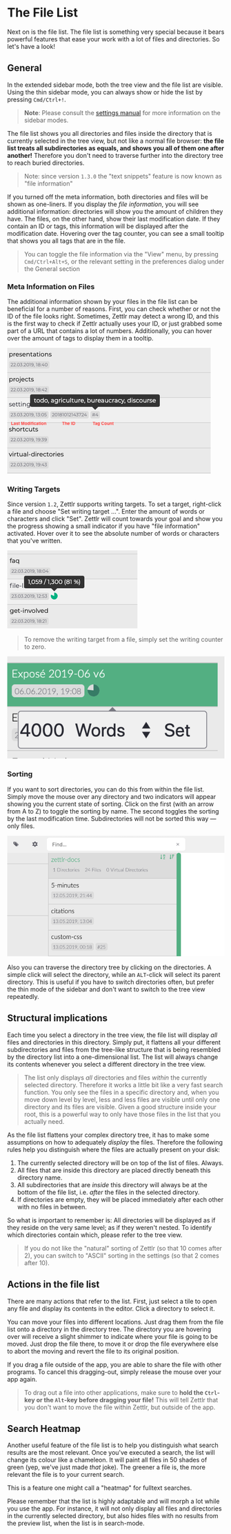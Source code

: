 # The File List

Next on is the file list. The file list is something very special because it bears powerful features that ease your work with a lot of files and directories. So let's have a look!

## General

In the extended sidebar mode, both the tree view and the file list are visible. Using the thin sidebar mode, you can always show or hide the list by pressing `Cmd/Ctrl+!`.

> **Note**: Please consult the [settings manual](../reference/settings.md) for more information on the sidebar modes.

The file list shows you all directories and files inside the directory that is currently selected in the tree view, but not like a normal file browser: **the file list treats all subdirectories as equals, and shows you all of them one after another!** Therefore you don't need to traverse further into the directory tree to reach buried directories.

> Note: since version `1.3.0` the "text snippets" feature is now known as "file information"

If you turned off the meta information, both directories and files will be shown as one-liners. If you display the *file information*, you will see additional information: directories will show you the amount of children they have. The files, on the other hand, show their last modification date. If they contain an ID or tags, this information will be displayed after the modification date. Hovering over the tag counter, you can see a small tooltip that shows you all tags that are in the file.

> You can toggle the file information via the "View" menu, by pressing `Cmd/Ctrl+Alt+S`, or the relevant setting in the preferences dialog under the General section

### Meta Information on Files

The additional information shown by your files in the file list can be beneficial for a number of reasons. First, you can check whether or not the ID of the file looks right. Sometimes, Zettlr may detect a wrong ID, and this is the first way to check if Zettlr actually uses your ID, or just grabbed some part of a URL that contains a lot of numbers. Additionally, you can hover over the amount of tags to display them in a tooltip.

![The possible meta information of files](../img/file_meta.png)

### Writing Targets

Since version `1.2`, Zettlr supports writing targets. To set a target, right-click a file and choose "Set writing target …". Enter the amount of words or characters and click "Set". Zettlr will count towards your goal and show you the progress showing a small indicator if you have "file information" activated. Hover over it to see the absolute number of words or characters that you've written.

![Writing Targets Counter](../img/writing_targets.png)

> To remove the writing target from a file, simply set the writing counter to zero.

![Setting the Writing Target](../img/writing_targets_settings.png)

### Sorting

If you want to sort directories, you can do this from within the file list. Simply move the mouse over any directory and two indicators will appear showing you the current state of sorting. Click on the first (with an arrow from A to Z) to toggle the sorting by name. The second toggles the sorting by the last modification time. Subdirectories will not be sorted this way — only files.

![sorting_indicators.png](../img/sorting_indicators.png)


Also you can traverse the directory tree by clicking on the directories. A simple click will select the directory, while an `ALT`-click will select its parent directory. This is useful if you have to switch directories often, but prefer the thin mode of the sidebar and don't want to switch to the tree view repeatedly.

## Structural implications

Each time you select a directory in the tree view, the file list will display _all_ files and directories in this directory. Simply put, it flattens all your different subdirectories and files from the tree-like structure that is being resembled by the directory list into a one-dimensional list. The list will always change its contents whenever you select a different directory in the tree view.

> The list only displays _all_ directories and files _within_ the currently selected directory. Therefore it works a little bit like a very fast search function. You only see the files in a specific directory and, when you move down level by level, less and less files are visible until only one directory and its files are visible. Given a good structure inside your root, this is a powerful way to only have those files in the list that you actually need.

As the file list flattens your complex directory tree, it has to make some assumptions on how to adequately _display_ the files. Therefore the following rules help you distinguish where the files are actually present on your disk:

1. The currently selected directory will be on top of the list of files. Always.
2. All files that are inside this directory are placed directly beneath this directory name.
3. All subdirectories that are _inside_ this directory will always be at the bottom of the file list, i.e. _after_ the files in the selected directory.
4. If directories are empty, they will be placed immediately after each other with no files in between.

So what is important to remember is: All directories will be displayed as if they reside on the very same level; as if they weren't nested. To identify which directories contain which, please refer to the tree view.

> If you do not like the "natural" sorting of Zettlr (so that 10 comes after 2), you can switch to "ASCII" sorting in the settings (so that 2 comes after 10).

## Actions in the file list

There are many actions that refer to the list. First, just select a tile to open any file and display its contents in the editor. Click a directory to select it.

You can move your files into different locations. Just drag them from the file list onto a directory in the directory tree. The directory you are hovering over will receive a slight shimmer to indicate where your file is going to be moved. Just drop the file there, to move it or drop the file everywhere else to abort the moving and revert the file to its original position.

If you drag a file outside of the app, you are able to share the file with other programs. To cancel this dragging-out, simply release the mouse over your app again.

> To drag out a file into other applications, make sure to **hold the `Ctrl`-key or the `Alt`-key before dragging your file!** This will tell Zettlr that you don't want to move the file within Zettlr, but outside of the app.

## Search Heatmap

Another useful feature of the file list is to help you distinguish what search results are the most relevant. Once you've executed a search, the list will change its colour like a chameleon. It will paint all files in 50 shades of green (yep, we've just made _that_ joke). The greener a file is, the more relevant the file is to your current search.

This is a feature one might call a "heatmap" for fulltext searches.

Please remember that the list is highly adaptable and will morph a lot while you use the app. For instance, it will not only display all files and directories in the currently selected directory, but also hides files with no results from the preview list, when the list is in search-mode.
